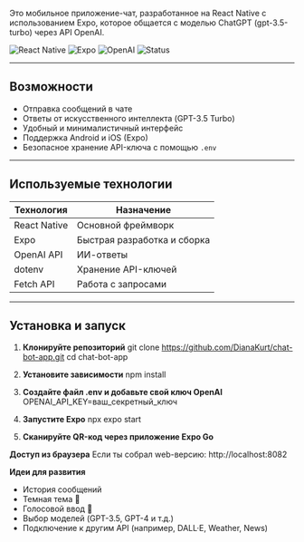 Это мобильное приложение-чат, разработанное на React Native с использованием Expo, которое общается с моделью ChatGPT (gpt-3.5-turbo) через API OpenAI.

![React Native](https://img.shields.io/badge/React%20Native-blue?logo=react)
![Expo](https://img.shields.io/badge/Expo-000020?logo=expo)
![OpenAI](https://img.shields.io/badge/OpenAI-412991?logo=openai)
![Status](https://img.shields.io/badge/Status-Working-brightgreen)

---

## Возможности

-  Отправка сообщений в чате
-  Ответы от искусственного интеллекта (GPT-3.5 Turbo)
-  Удобный и минималистичный интерфейс
-  Поддержка Android и iOS (Expo)
-  Безопасное хранение API-ключа с помощью `.env`

---

## Используемые технологии

| Технология     | Назначение                      |
|----------------|---------------------------------|
| React Native   | Основной фреймворк              |
| Expo           | Быстрая разработка и сборка     |
| OpenAI API     | ИИ-ответы                       |
| dotenv         | Хранение API-ключей             |
| Fetch API      | Работа с запросами              |

---


##  Установка и запуск

1. **Клонируйте репозиторий**
   git clone https://github.com/DianaKurt/chat-bot-app.git
   cd chat-bot-app

2. **Установите зависимости**
    npm install
3. **Создайте файл .env и добавьте свой ключ OpenAI**
   OPENAI_API_KEY=ваш_секретный_ключ
   
4. **Запустите Expo**
   npx expo start
   
5. **Сканируйте QR-код через приложение Expo Go**


**Доступ из браузера**
Если ты собрал web-версию:
http://localhost:8082

**Идеи для развития**
- История сообщений
- Темная тема 🌙
- Голосовой ввод 🎤
- Выбор моделей (GPT-3.5, GPT-4 и т.д.)
- Подключение к другим API (например, DALL·E, Weather, News)
